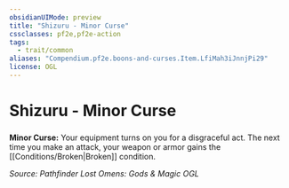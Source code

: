 ```yaml
---
obsidianUIMode: preview
title: "Shizuru - Minor Curse"
cssclasses: pf2e,pf2e-action
tags:
  - trait/common
aliases: "Compendium.pf2e.boons-and-curses.Item.LfiMah3iJnnjPi29"
license: OGL
---
```

# Shizuru - Minor Curse

### 






**Minor Curse:** Your equipment turns on you for a disgraceful act. The next time you make an attack, your weapon or armor gains the [[Conditions/Broken|Broken]] condition.

*Source: Pathfinder Lost Omens: Gods & Magic*
*OGL*